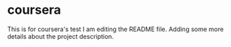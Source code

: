 # coursera
This is for coursera's test
I am editing the README file. Adding some more details about the project description.
